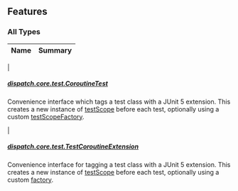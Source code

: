 

## Features

### All Types

| Name | Summary |
|---|---|
|

##### [dispatch.core.test.CoroutineTest](../dispatch.core.test/-coroutine-test/index.md)

Convenience interface which tags a test class with a JUnit 5 extension.  This creates a new instance
of [testScope](https://rbusarow.github.io/Dispatch/core-test/dispatch.core.test/-coroutine-test/test-scope.md) before each test, optionally using a custom [testScopeFactory](https://rbusarow.github.io/Dispatch/core-test/dispatch.core.test/-coroutine-test/test-scope-factory.md).


|

##### [dispatch.core.test.TestCoroutineExtension](../dispatch.core.test/-test-coroutine-extension/index.md)

Convenience interface for tagging a test class with a JUnit 5 extension.  This creates a new instance
of [testScope](https://rbusarow.github.io/Dispatch/core-test/dispatch.core.test/-test-coroutine-extension/test-scope.md) before each test, optionally using a custom [factory](https://rbusarow.github.io/Dispatch/core-test/dispatch.core.test/-test-coroutine-extension/factory.md).


